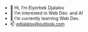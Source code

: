 - 👋 Hi, I’m Elyorbek Djalalov
- 👀 I’m interested in Web Dev. and AI
- 🌱 I’m currently learning Web Dev.
- 📫 edjalalov@outlook.com

<!---
Djalalov/Djalalov is a ✨ special ✨ repository because its `README.md` (this file) appears on your GitHub profile.
You can click the Preview link to take a look at your changes.
--->
